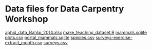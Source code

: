 # Data files for Data Carpentry Workshop

[aphid_data_Bahlai_2014.xlsx][1]
[make_teaching_dataset.R][2]
[mammals.sqlite][3]
[plots.csv][4]
[portal_mammals.sqlite][5]
[species.csv][6]
[surveys-exercise-extract_month.csv][7]
[surveys.csv][8]

[1]: /data/biology/aphid_data_Bahlai_2014.xlsx
[2]: /data/biology/make_teaching_dataset.R
[3]: /data/biology/mammals.sqlite
[4]: /data/biology/plots.csv
[5]: /data/biology/portal_mammals.sqlite
[6]: /data/biology/species.csv
[7]: /data/biology/surveys-exercise-extract_month.csv
[8]: /data/biology/surveys.csv